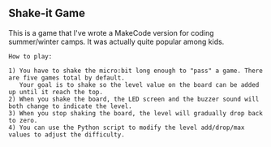 ## Shake-it Game

This is a game that I've wrote a MakeCode version for coding summer/winter camps. It was actually quite popular among kids.

```
How to play:

1) You have to shake the micro:bit long enough to "pass" a game. There are five games total by default. 
   Your goal is to shake so the level value on the board can be added up until it reach the top.
2) When you shake the board, the LED screen and the buzzer sound will both change to indicate the level.
3) When you stop shaking the board, the level will gradually drop back to zero.
4) You can use the Python script to modify the level add/drop/max values to adjust the difficulty.
```
